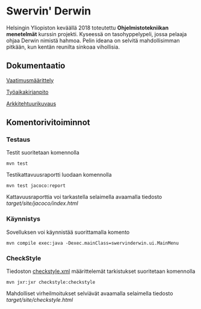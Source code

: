 # Swervin' Derwin

Helsingin Yliopiston keväällä 2018 toteutettu **Ohjelmistotekniikan menetelmät** kurssin projekti. Kyseessä on tasohyppelypeli, jossa pelaaja ohjaa Derwin nimistä hahmoa. Pelin ideana on selvitä mahdollisimman pitkään, kun kentän reunilta sinkoaa vihollisia.

## Dokumentaatio

[Vaatimusmäärittely](https://github.com/Antsax/otm-harjoitustyo/blob/master/dokumentaatio/vaatimusmaarittely.md)

[Työaikakirjanpito](https://github.com/Antsax/otm-harjoitustyo/blob/master/dokumentaatio/tyoaikakirjanpito.md)

[Arkkitehtuurikuvaus](https://github.com/Antsax/otm-harjoitustyo/blob/master/dokumentaatio/arkkitehtuuri.md)


## Komentorivitoiminnot

### Testaus

Testit suoritetaan komennolla 

`mvn test`

Testikattavuusraportti luodaan komennolla

`mvn test jacoco:report`

Kattavuusraporttia voi tarkastella selaimella avaamalla tiedosto *target/site/jacoco/index.html*

### Käynnistys

Sovelluksen voi käynnistää suorittamalla komento 

`mvn compile exec:java -Dexec.mainClass=swervinderwin.ui.MainMenu`

### CheckStyle

Tiedoston [checkstyle.xml](https://github.com/Antsax/otm-harjoitustyo/blob/master/SwervinDerwin/checkstyle.xml) määrittelemät tarkistukset suoritetaan komennolla

`mvn jxr:jxr checkstyle:checkstyle`

Mahdolliset virheilmoitukset selviävät avaamalla selaimella tiedosto *target/site/checkstyle.html*

